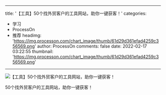 
---
title: '【工具】50个找外贸客户的工具网站，助你一键获客！'
categories: 
 - 学习
 - ProcessOn
 - 推荐
headimg: 'https://img.processon.com/chart_image/thumb/61d29d361efad4259c356569.png'
author: ProcessOn
comments: false
date: 2022-02-17 03:22:55
thumbnail: 'https://img.processon.com/chart_image/thumb/61d29d361efad4259c356569.png'
---

<div>   
<img class="thumb" alt="【工具】50个找外贸客户的工具网站，助你一键获客！" src="https://img.processon.com/chart_image/thumb/61d29d361efad4259c356569.png" referrerpolicy="no-referrer">
<p>50个找外贸客户的工具网站，助你一键获客！</p>  
</div>
            